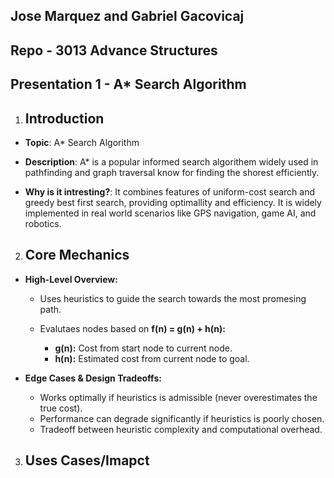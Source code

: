 ## Jose Marquez and Gabriel Gacovicaj
## Repo - 3013 Advance Structures

## Presentation 1 - A* Search Algorithm


1. ## Introduction

- **Topic**: A* Search Algorithm
  
- **Description**: A* is a popular informed search algorithem widely used in pathfinding and graph traversal know for finding the shorest efficiently.
  
- **Why is it intresting?**: It combines features of uniform-cost search and greedy best first search, providing optimallity and efficiency. It is widely implemented in real world scenarios like GPS navigation, game AI, and robotics. 


2. ## Core Mechanics
   
- **High-Level Overview:**
    
    - Uses heuristics to guide the search towards the most promesing path.
    - Evalutaes nodes based on **f(n) = g(n) + h(n):**

        - **g(n):** Cost from start node to current node.
        - **h(n):** Estimated cost from current node to goal.
  

- **Edge Cases & Design Tradeoffs:**
    
    - Works optimally if heuristics is admissible (never overestimates the true cost).
    - Performance can degrade significantly if heuristics is poorly chosen. 
    - Tradeoff between heuristic complexity and computational overhead.


3. ## Uses Cases/Imapct 



